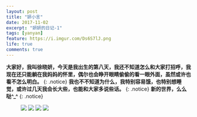 ```yaml
---
layout: post
title: "妍小言"
date: 2017-11-02
excerpt: "妍妍的日记-1"
tags: [yanyan]
feature: https://i.imgur.com/Ds6S7lJ.png
life: true
comments: true
---
```


**大家好，我叫徐晓妍，今天是我出生的第八天，我还不知道怎么和大家打招呼，我现在还只能躺在我妈妈的怀里，偶尔也会睁开眼睛偷偷的看一眼外面，虽然或许也看不怎么明白。**
{: .notice}
**我也不不知道为什么，我特别容易饿，也特别想睡觉，或许过几天我会长大些，也能和大家多说些话。**
{: .notice}
**新的世界，么么哒^_^**
{: .notice}
<figure>
	<a href="{{ site.staticUrl }}/yanyan/image/IMG_1664.JPG"><img src="{{ site.staticUrl }}/yanyan/image/IMG_1664.JPG" /></a>
	<a href="{{ site.staticUrl }}/yanyan/image/IMG_1665.JPG"><img src="{{ site.staticUrl }}/yanyan/image/IMG_1665.JPG" /></a>
	<a href="{{ site.staticUrl }}/yanyan/image/IMG_1666.JPG"><img src="{{ site.staticUrl }}/yanyan/image/IMG_1666.JPG" /></a>
	<a href="{{ site.staticUrl }}/yanyan/image/IMG_1667.JPG"><img src="{{ site.staticUrl }}/yanyan/image/IMG_1667.JPG" /></a>
</figure>
